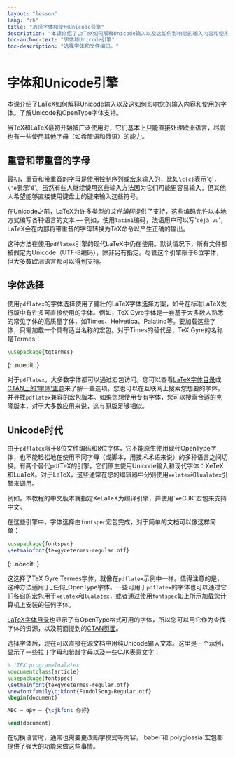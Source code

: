 ```yaml
---
layout: "lesson"
lang: "zh"
title: "选择字体和使用Unicode引擎"
description: "本课介绍了LaTeX如何解释Unicode输入以及这如何影响您的输入内容和使用的字体。了解Unicode和OpenType字体支持。"
toc-anchor-text: "字体和Unicode引擎"
toc-description: "选择字体和文件编码。"
---
```


# 字体和Unicode引擎

<span
  class="summary">本课介绍了LaTeX如何解释Unicode输入以及这如何影响您的输入内容和使用的字体。了解Unicode和OpenType字体支持。</span>

当TeX和LaTeX最初开始被广泛使用时，它们基本上只能直接处理欧洲语言，尽管也有一些使用其他字母（如希腊语和俄语）的能力。

## 重音和带重音的字母

最初，重音和带重音的字母是使用控制序列或宏来输入的，比如`\c{c}`表示'ç'，`\'e`表示'é'。虽然有些人继续使用这些输入方法因为它们可能更容易输入，但其他人希望能够直接使用键盘上的键来输入这些符号。

在Unicode之前，LaTeX为许多类型的*文件编码*提供了支持，这些编码允许以本地方式编写各种语言的文本 — 例如，使用`latin1`编码，法语用户可以写'`déjà vu`'，LaTeX会在内部将带重音的字母转换为TeX命令以产生正确的输出。

这种方法在使用`pdflatex`引擎的现代LaTeX中仍在使用。默认情况下，所有文件都被假定为Unicode（UTF-8编码），除非另有指定。尽管这个引擎限于8位字体，但大多数欧洲语言都可以得到支持。

## 字体选择

使用`pdflatex`的字体选择使用了健壮的LaTeX字体选择方案，如今在标准LaTeX发行版中有许多可直接使用的字体。例如，TeX Gyre字体是一套基于大多数人熟悉的常见字体的高质量字体，如Times、Helvetica、Palatino等。要加载这些字体，只需加载一个具有适当名称的宏包。对于Times的替代品，TeX Gyre的名称是Termes：

```latex
\usepackage{tgtermes}
```
{: .noedit :}

对于`pdflatex`，大多数字体都可以通过宏包访问。您可以查看[LaTeX字体目录](https://www.tug.org/FontCatalogue/)或[CTAN上的'字体'主题](https://www.ctan.org/topic/font)来了解一些选项。您也可以在互联网上搜索您想要的字体，并寻找`pdflatex`兼容的宏包版本。如果您想使用专有字体，您可以搜索合适的克隆版本，对于大多数应用来说，这与原版足够相似。

## Unicode时代

由于`pdflatex`限于8位文件编码和8位字体，它不能原生使用现代OpenType字体，也不能轻松地在使用不同字母（或脚本，用技术术语来说）的多种语言之间切换。有两个替代pdfTeX的引擎，它们原生使用Unicode输入和现代字体：XeTeX和LuaTeX。对于LaTeX，这些通常在您的编辑器中分别使用`xelatex`和`lualatex`引擎来调用。

<p class="hint">例如，本教程的中文版本就指定XeLaTeX为编译引擎，并使用`xeCJK`宏包来支持中文。</p>

在这些引擎中，字体选择由`fontspec`宏包完成，对于简单的文档可以像这样简单：
```latex
\usepackage{fontspec}
\setmainfont{texgyretermes-regular.otf}
```
{: .noedit :}

这选择了TeX Gyre Termes字体，就像在`pdflatex`示例中一样。值得注意的是，这种方法适用于_任何_OpenType字体。一些可用于`pdflatex`的字体也可以通过它们各自的宏包用于`xelatex`和`lualatex`，或者通过使用`fontspec`如上所示加载您计算机上安装的任何字体。

[LaTeX字体目录](https://www.tug.org/FontCatalogue/)也显示了有OpenType格式可用的字体，所以您可以用它作为查找字体的资源，以及前面提到的[CTAN页面](https://www.ctan.org/topic/font)。

选择字体后，现在可以直接在源文档中用纯Unicode输入文本。这里是一个示例，显示了一些拉丁字母和希腊字母以及一些CJK表意文字：

```latex
% !TEX program=lualatex
\documentclass{article}
\usepackage{fontspec}
\setmainfont{texgyretermes-regular.otf}
\newfontfamily\cjkfont{FandolSong-Regular.otf}
\begin{document}

ABC → αβγ → {\cjkfont 你好}

\end{document}
```

<p 
  class="hint">在切换语言时，通常也需要更改断字模式等内容，`babel`和`polyglossia`宏包都提供了强大的功能来做这些事情。</p>
